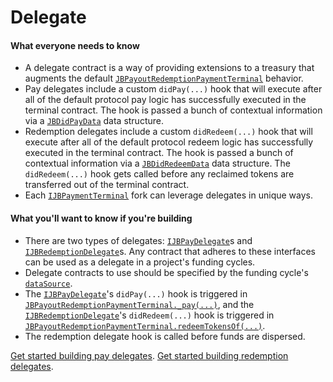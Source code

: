 # Delegate

#### What everyone needs to know

* A delegate contract is a way of providing extensions to a treasury that augments the default [`JBPayoutRedemptionPaymentTerminal`](/api/contracts/or-abstract/jbpayoutredemptionpaymentterminal/README.md) behavior.
* Pay delegates include a custom `didPay(...)` hook that will execute after all of the default protocol pay logic has successfully executed in the terminal contract. The hook is passed a bunch of contextual information via a [`JBDidPayData`](/api/data-structures/jbdidpaydata.md) data structure.
* Redemption delegates include a custom `didRedeem(...)` hook that will execute after all of the default protocol redeem logic has successfully executed in the terminal contract. The hook is passed a bunch of contextual information via a [`JBDidRedeemData`](/api/data-structures/jbdidredeemdata.md) data structure. The `didRedeem(...)` hook gets called before any reclaimed tokens are transferred out of the terminal contract.
* Each [`IJBPaymentTerminal`](/api/interfaces/ijbpaymentterminal.md) fork can leverage delegates in unique ways.

#### What you'll want to know if you're building

* There are two types of delegates: [`IJBPayDelegate`](/api/interfaces/ijbpaydelegate.md)s and [`IJBRedemptionDelegate`](/api/interfaces/ijbredemptiondelegate.md)s. Any contract that adheres to these interfaces can be used as a delegate in a project's funding cycles.
* Delegate contracts to use should be specified by the funding cycle's [`dataSource`](data-source.md).
* The [`IJBPayDelegate`](/api/interfaces/ijbpaydelegate.md)'s `didPay(...)` hook is triggered in [`JBPayoutRedemptionPaymentTerminal._pay(...)`](/api/contracts/or-abstract/jbpayoutredemptionpaymentterminal/write/-_pay.md), and the [`IJBRedemptionDelegate`](/api/interfaces/ijbredemptiondelegate.md)'s `didRedeem(...)` hook is triggered in [`JBPayoutRedemptionPaymentTerminal.redeemTokensOf(...)`](/api/contracts/or-abstract/jbpayoutredemptionpaymentterminal/write/redeemtokensof.md).
* The redemption delegate hook is called before funds are dispersed.

[Get started building pay delegates](/build/treasury-extensions/pay-delegate.md).
[Get started building redemption delegates](/build/treasury-extensions/redemption-delegate.md).
